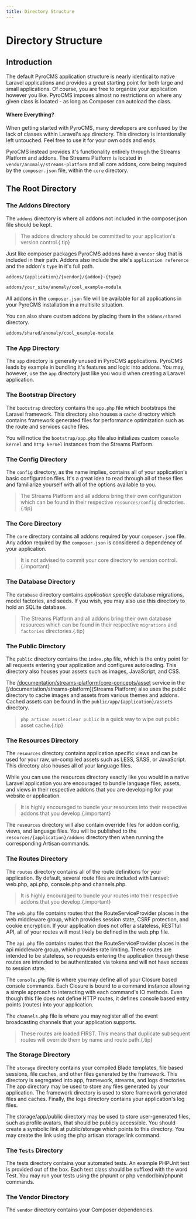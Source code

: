 ```yaml
---
title: Directory Structure  
---
```


# Directory Structure

<div class="documentation__toc"></div>

## Introduction

The default PyroCMS application structure is nearly identical to native Laravel applications and provides a great starting point for both large and small applications. Of course, you are free to organize your application however you like. PyroCMS imposes almost no restrictions on where any given class is located - as long as Composer can autoload the class.

#### Where Everything?

When getting started with PyroCMS, many developers are confused by the lack of classes within Laravel's `app` directory. This directory is intentionally left untouched. Feel free to use it for your own odds and ends.

PyroCMS instead provides it's functionality entirely through the Streams Platform and addons. The Streams Platform is located in `vendor/anomaly/streams-platform` and all core addons, core being required by the `composer.json` file, within the `core` directory. 


## The Root Directory

### The Addons Directory

The `addons` directory is where all addons not included in the composer.json file should be kept.

> The addons directory should be committed to your application's version control.{.tip}

Just like composer packages PyroCMS addons have a `vendor` slug that is included in their path. Addons also include the site's `application reference` and the addon's `type` in it's full path.

```bash
addons/{application}/{vendor}/{addon}-{type}

addons/your_site/anomaly/cool_example-module
```

All addons in the `composer.json` file will be available for all applications in your PyroCMS installation in a multisite situation.

You can also share custom addons by placing them in the `addons/shared` directory.

```bash
addons/shared/anomaly/cool_example-module
```

### The App Directory

The `app` directory is generally unused in PyroCMS applications. PyroCMS leads by example in bundling it's features and logic into addons. You may, however, use the `app` directory just like you would when creating a Laravel application.

### The Bootstrap Directory

The `bootstrap` directory contains the `app.php` file which bootstraps the Laravel framework. This directory also houses a `cache` directory which contains framework generated files for performance optimization such as the route and services cache files.

You will notice the `bootstrap/app.php` file also initializes custom `console kernel` and `http kernel` instances from the Streams Platform.

### The Config Directory

The `config` directory, as the name implies, contains all of your application's basic configuration files. It's a great idea to read through all of these files and familiarize yourself with all of the options available to you.

> The Streams Platform and all addons bring their own configuration which can be found in their respective `resources/config` directories.{.tip}

### The Core Directory
     
The `core` directory contains all addons required by your `composer.json` file. Any addon required by the `composer.json` is considered a dependency of your application.
 
> It is not advised to commit your core directory to version control.{.important}
     
### The Database Directory

The `database` directory contains _application specific_ database migrations, model factories, and seeds. If you wish, you may also use this directory to hold an SQLite database.

> The Streams Platform and all addons bring their own database resources which can be found in their respective `migrations` and `factories` directories.{.tip}

### The Public Directory

The `public` directory contains the `index.php` file, which is the entry point for all requests entering your application and configures autoloading. This directory also houses your assets such as images, JavaScript, and CSS.

The [/documentation/streams-platform/core-concepts/asset](Asset) service in the [/documentation/streams-platform](Streams Platform) also uses the public directory to cache images and assets from various themes and addons. Cached assets can be found in the `public/app/{application}/assets` directory.

> `php artisan asset:clear public` is a quick way to wipe out public asset cache.{.tip}

### The Resources Directory

The `resources` directory contains application specific views and can be used for your raw, un-compiled assets such as LESS, SASS, or JavaScript. This directory also houses all of your language files.

While you can use the resources directory exactly like you would in a native Laravel application you are encouraged to bundle language files, assets, and views in their respective addons that you are developing for your website or application.

> It is highly encouraged to bundle your resources into their respective addons that you develop.{.important}

The `resources` directory will also contain override files for addon config, views, and language files. You will be published to the `resources/{application}/addons` directory then when running the corresponding Artisan commands.

### The Routes Directory

The `routes` directory contains all of the route definitions for your application. By default, several route files are included with Laravel: web.php, api.php, console.php and  channels.php.

> It is highly encouraged to bundle your routes into their respective addons that you develop.{.important}

The `web.php` file contains routes that the RouteServiceProvider places in the web middleware group, which provides session state, CSRF protection, and cookie encryption. If your application does not offer a stateless, RESTful API, all of your routes will most likely be defined in the web.php file.

The `api.php` file contains routes that the RouteServiceProvider places in the api middleware group, which provides rate limiting. These routes are intended to be stateless, so requests entering the application through these routes are intended to be authenticated via tokens and will not have access to session state.

The `console.php` file is where you may define all of your Closure based console commands. Each Closure is bound to a command instance allowing a simple approach to interacting with each command's IO methods. Even though this file does not define HTTP routes, it defines console based entry points (routes) into your application.

The `channels.php` file is where you may register all of the event broadcasting channels that your application supports.

> These routes are loaded FIRST. This means that duplicate subsequent routes will override them by name and route path.{.tip}

### The Storage Directory

The `storage` directory contains your compiled Blade templates, file based sessions, file caches, and other files generated by the framework. This directory is segregated into app, framework, streams, and logs directories. The app directory may be used to store any files generated by your application. The framework directory is used to store framework generated files and caches. Finally, the logs directory contains your application's log files.

The storage/app/public directory may be used to store user-generated files, such as profile avatars, that should be publicly accessible. You should create a symbolic link at  public/storage which points to this directory. You may create the link using the  php artisan storage:link command.

### The `Tests` Directory

The tests directory contains your automated tests. An example PHPUnit test is provided out of the box. Each test class should be suffixed with the word Test. You may run your tests using the phpunit or php vendor/bin/phpunit commands.

### The Vendor Directory

The `vendor` directory contains your Composer dependencies.
